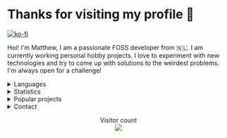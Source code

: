 <h1>Thanks for visiting my profile 👋</h1>

[![ko-fi](https://ko-fi.com/img/githubbutton_sm.svg)](https://ko-fi.com/altf2)

Hoi! I'm Matthew, I am a passionate FOSS developer from 🇳🇱. I am currently working personal hobby projects. I love to experiment with new technologies and try to come up with solutions to the weirdest problems. I'm always open for a challenge!
<br/>
<details>
      <summary> Languages </summary>
Here are the languages I know/am learning:
<br>
- Rust
<br>
- JavaScript/TypeScript
<br>
- .NET Core
<br>
- Python
<br>
- C
<br>
- A bit of go
<br>
- A bit of Java
<br> 
- Basics of x86 and RISC-V assembly
<br />
<br />
</details>
<details>
      <summary> Statistics </summary>
<br/>
  <img align="center" src="https://github-readme-stats.vercel.app/api?username=AltF02&show_icons=true&include_all_commits=true&theme=dracula" alt="AltF02's github stats" />
<br />
      
  <!--START_SECTION:waka-->
**🐱 My GitHub Data** 

> 🏆 156 Contributions in the Year 2023
 > 
> 📦 57.2 kB Used in GitHub's Storage 
 > 
> 💼 Opted to Hire
 > 
> 📜 73 Public Repositories 
 > 
> 🔑 23 Private Repositories  
 > 
**I Mostly Code in Rust** 

```text
Rust                     32 repos            ██████████░░░░░░░░░░░░░░░   40.51% 
Python                   19 repos            ██████░░░░░░░░░░░░░░░░░░░   24.05% 
JavaScript               9 repos             ██░░░░░░░░░░░░░░░░░░░░░░░   11.39% 
TypeScript               4 repos             █░░░░░░░░░░░░░░░░░░░░░░░░   5.06% 
Vue                      3 repos             █░░░░░░░░░░░░░░░░░░░░░░░░   3.8%

```



 Last Updated on 19/01/2023 07:15:46 UTC
<!--END_SECTION:waka-->
</details>
<details>
      <summary> Popular projects</summary>
            <a href="https://github.com/AltF02/x11-rs">
            <img align="center" src="https://github-readme-stats.vercel.app/api/pin/?username=AltF02&repo=X11-rs&theme=dracula" /> 
            <a href="https://github.com/AltF02/mouse-rs">
            <img align="center" src="https://github-readme-stats.vercel.app/api/pin/?username=AltF02&repo=mouse-rs&theme=dracula" />
            <a href="https://github.com/Rust-for-Linux/linux">
            <img align="center" src="https://github-readme-stats.vercel.app/api/pin/?username=Rust-for-linux&repo=linux&theme=dracula" /> 
      </a>
</details>
<details>
      <summary> Contact </summary>
<br/>
My contact details are available on <a href="https://altf2.dev">my site</a>
<br/>
</details>
  <p align="center"> 
  Visitor count<br>
  <img src="https://profile-counter.glitch.me/AltF02/count.svg" />
</p>


